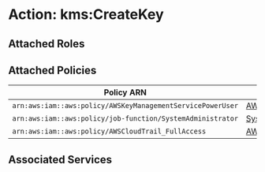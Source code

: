 # Action: kms:CreateKey

## Attached Roles

## Attached Policies

| Policy ARN | Policy Name |
|------------|-------------|
| `arn:aws:iam::aws:policy/AWSKeyManagementServicePowerUser` | [AWSKeyManagementServicePowerUser](../policies.md#awskeymanagementservicepoweruser) |
| `arn:aws:iam::aws:policy/job-function/SystemAdministrator` | [SystemAdministrator](../policies.md#systemadministrator) |
| `arn:aws:iam::aws:policy/AWSCloudTrail_FullAccess` | [AWSCloudTrail_FullAccess](../policies.md#awscloudtrail_fullaccess) |

## Associated Services

